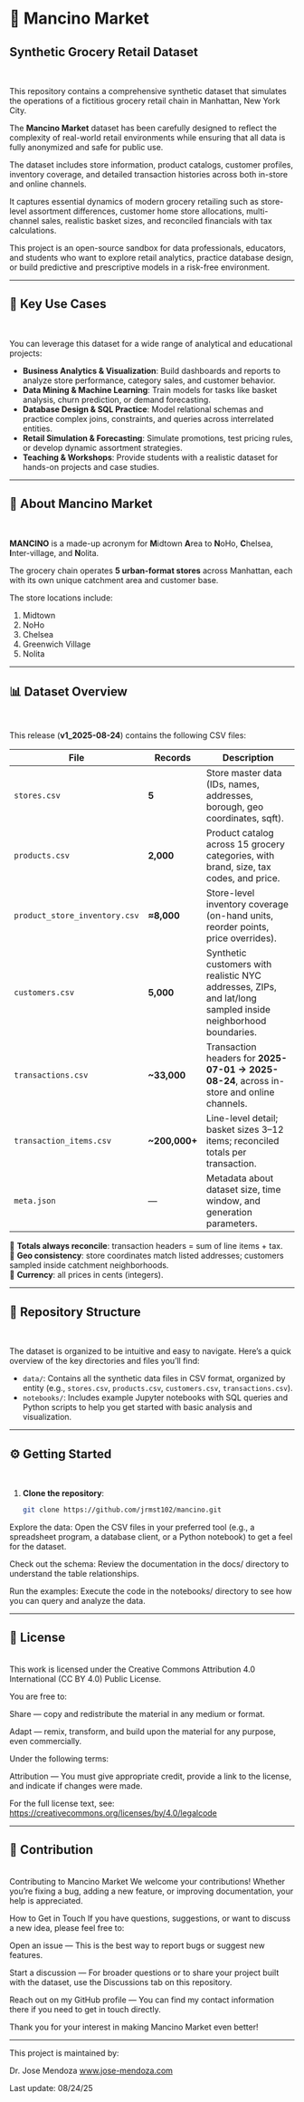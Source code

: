 # 🛒 Mancino Market  
## Synthetic Grocery Retail Dataset  
<br>

This repository contains a comprehensive synthetic dataset that simulates the operations of a fictitious grocery retail chain in Manhattan, New York City.  

The **Mancino Market** dataset has been carefully designed to reflect the complexity of real-world retail environments while ensuring that all data is fully anonymized and safe for public use.  

The dataset includes store information, product catalogs, customer profiles, inventory coverage, and detailed transaction histories across both in-store and online channels.  

It captures essential dynamics of modern grocery retailing such as store-level assortment differences, customer home store allocations, multi-channel sales, realistic basket sizes, and reconciled financials with tax calculations.  

This project is an open-source sandbox for data professionals, educators, and students who want to explore retail analytics, practice database design, or build predictive and prescriptive models in a risk-free environment.  

---

## 🚀 Key Use Cases  
<br>

You can leverage this dataset for a wide range of analytical and educational projects:  

- **Business Analytics & Visualization**: Build dashboards and reports to analyze store performance, category sales, and customer behavior.  
- **Data Mining & Machine Learning**: Train models for tasks like basket analysis, churn prediction, or demand forecasting.  
- **Database Design & SQL Practice**: Model relational schemas and practice complex joins, constraints, and queries across interrelated entities.  
- **Retail Simulation & Forecasting**: Simulate promotions, test pricing rules, or develop dynamic assortment strategies.  
- **Teaching & Workshops**: Provide students with a realistic dataset for hands-on projects and case studies.  

---

## 🌆 About Mancino Market  
<br>

**MANCINO** is a made-up acronym for **M**idtown **A**rea to **N**oHo, **C**helsea, **I**nter-village, and **N**olita.  

The grocery chain operates **5 urban-format stores** across Manhattan, each with its own unique catchment area and customer base.  

The store locations include:  

1. Midtown  
2. NoHo  
3. Chelsea  
4. Greenwich Village  
5. Nolita  

---

## 📊 Dataset Overview  
<br>

This release (**v1_2025-08-24**) contains the following CSV files:  

| File | Records | Description |
|------|---------|-------------|
| `stores.csv` | **5** | Store master data (IDs, names, addresses, borough, geo coordinates, sqft). |
| `products.csv` | **2,000** | Product catalog across 15 grocery categories, with brand, size, tax codes, and price. |
| `product_store_inventory.csv` | **≈8,000** | Store-level inventory coverage (on-hand units, reorder points, price overrides). |
| `customers.csv` | **5,000** | Synthetic customers with realistic NYC addresses, ZIPs, and lat/long sampled inside neighborhood boundaries. |
| `transactions.csv` | **~33,000** | Transaction headers for **2025-07-01 → 2025-08-24**, across in-store and online channels. |
| `transaction_items.csv` | **~200,000+** | Line-level detail; basket sizes 3–12 items; reconciled totals per transaction. |
| `meta.json` | — | Metadata about dataset size, time window, and generation parameters. |

🔹 **Totals always reconcile**: transaction headers = sum of line items + tax.  
🔹 **Geo consistency**: store coordinates match listed addresses; customers sampled inside catchment neighborhoods.  
🔹 **Currency**: all prices in cents (integers).  

---

## 📂 Repository Structure  
<br>

The dataset is organized to be intuitive and easy to navigate. Here’s a quick overview of the key directories and files you’ll find:  

- `data/`: Contains all the synthetic data files in CSV format, organized by entity (e.g., `stores.csv`, `products.csv`, `customers.csv`, `transactions.csv`).  
- `notebooks/`: Includes example Jupyter notebooks with SQL queries and Python scripts to help you get started with basic analysis and visualization.  

---

## ⚙️ Getting Started  
<br>

1. **Clone the repository**:  
   ```bash
   git clone https://github.com/jrmst102/mancino.git
Explore the data:
Open the CSV files in your preferred tool (e.g., a spreadsheet program, a database client, or a Python notebook) to get a feel for the dataset.

Check out the schema:
Review the documentation in the docs/ directory to understand the table relationships.

Run the examples:
Execute the code in the notebooks/ directory to see how you can query and analyze the data.

---

## 📜 License
<br>
This work is licensed under the Creative Commons Attribution 4.0 International (CC BY 4.0) Public License.

You are free to:

Share — copy and redistribute the material in any medium or format.

Adapt — remix, transform, and build upon the material for any purpose, even commercially.

Under the following terms:

Attribution — You must give appropriate credit, provide a link to the license, and indicate if changes were made.

For the full license text, see: https://creativecommons.org/licenses/by/4.0/legalcode

---

## 🤝 Contribution
<br>
Contributing to Mancino Market
We welcome your contributions! Whether you’re fixing a bug, adding a new feature, or improving documentation, your help is appreciated.

How to Get in Touch
If you have questions, suggestions, or want to discuss a new idea, please feel free to:

Open an issue — This is the best way to report bugs or suggest new features.

Start a discussion — For broader questions or to share your project built with the dataset, use the Discussions tab on this repository.

Reach out on my GitHub profile — You can find my contact information there if you need to get in touch directly.

Thank you for your interest in making Mancino Market even better!

---

This project is maintained by:

Dr. Jose Mendoza
www.jose-mendoza.com

Last update: 08/24/25




